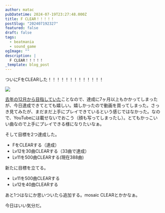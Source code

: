 ```yaml
---
author: matac
pubDatetime: 2024-07-19T23:27:48.000Z
title: F CLEAR！！！！！
postSlug: "202407192327"
featured: false
draft: false
tags:
  - beatmania
  - sound_game
ogImage: ""
description: |
  F CLEAR！！！！！
_template: blog_post
---
```


ついにFをCLEARした！！！！！！！！！！！！！

![](/img/f-clear.jpg)

[去年の12月から目指していた](https://x.com/matac42/status/1733882724069634213)ことなので、達成に7ヶ月以上もかかってしまったが、今日達成できてとても嬉しい。嬉しかったので動画を買ってしまった。さっき見てみたが、まだまだ上手にプレイできているという感じではなかった。なので、YouTubeには載せないでおこう（顔も写ってしまったし）。とてもかっこいい曲なので上手にプレイできる様になりたいなぁ。

そして目標を2つ達成した。

- FをCLEARする（達成）
- Lv12を30曲CLEARする（33曲で達成）
- Lv11を500曲CLEARする(現在388曲)

新たに目標を立てる。

- Lv11を500曲CLEARする
- Lv12を40曲CLEARする

あと1つはなにか思いついたら追加する。mosaic CLEARとかかなぁ。

今日はいい気分だ。
